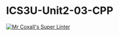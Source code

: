 # ICS3U-Unit2-03-CPP

[![Mr Coxall's Super Linter](https://github.com/lucas-debruyn/ICS3U-Unit2-01-CPP/workflows/Mr%20Coxall's%20Super%20Linter/badge.svg)](https://github.com/lucas-debruyn/ICS3U-Unit2-01-CPP/actions/)
